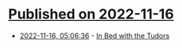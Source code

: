 # [Published on 2022-11-16](index.md)

* [2022-11-16, 05:06:36](https://news.ycombinator.com/item?id=33619141) - [In Bed with the Tudors](https://www.historytoday.com/archive/history-matters/bed-tudors)
